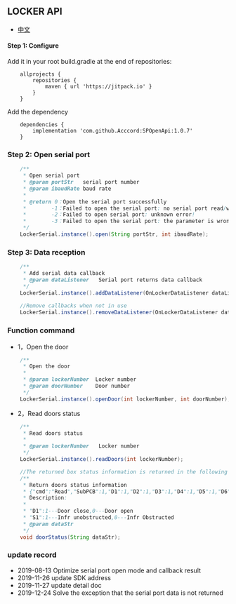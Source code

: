 ## LOCKER API
- [中文](https://github.com/Acccord/SPOpenApi/blob/master/doc/LockerApi.md)

#### Step 1: Configure
Add it in your root build.gradle at the end of repositories:
```
    allprojects {
        repositories {
            maven { url 'https://jitpack.io' }
        }
    }
```
Add the dependency
```
    dependencies {
        implementation 'com.github.Acccord:SPOpenApi:1.0.7'
    }
```

### Step 2: Open serial port
``` java
    /**
     * Open serial port
     * @param portStr   serial port number
     * @param ibaudRate baud rate
     *
     * @return 0：Open the serial port successfully
     *        -1：Failed to open the serial port: no serial port read/write permission!
     *        -2：Failed to open serial port: unknown error!
     *        -3：Failed to open the serial port: the parameter is wrong!
     */
    LockerSerial.instance().open(String portStr, int ibaudRate);
```

### Step 3: Data reception
``` java
    /**
     * Add serial data callback
     * @param dataListener   Serial port returns data callback
     */
    LockerSerial.instance().addDataListener(OnLockerDataListener dataListener);
    
    //Remove callbacks when not in use
    LockerSerial.instance().removeDataListener(OnLockerDataListener dataListener);
```

### Function command
- 1，Open the door
``` java
    /**
     * Open the door
     *
     * @param lockerNumber  Locker number
     * @param doorNumber    Door number
     */
    LockerSerial.instance().openDoor(int lockerNumber, int doorNumber);
```

- 2，Read doors status
``` java
    /**
     * Read doors status
     *
     * @param lockerNumber   Locker number
     */
    LockerSerial.instance().readDoors(int lockerNumber);

    //The returned box status information is returned in the following method of OnLockerDataListener
    /**
     * Return doors status information
     * {"cmd":"Read","SubPCB":1,"D1":1,"D2":1,"D3":1,"D4":1,"D5":1,"D6":1,"D7":1,"D8":1,"D9":1,"D10":1,"D11":1,"D12":1,"S1":1,"S2":1,"S3":1,"S4":1,"S5":1,"S6":1,"S7":1,"S8":1,"S9":1,"S10":1,"S11":1,"S12":1}
     * Description:
     * 
     * "D1":1---Door close,0---Door open
     * "S1":1---Infr unobstructed,0---Infr Obstructed 
     * @param dataStr  
     */
    void doorStatus(String dataStr);
```

### update record
- 2019-08-13 Optimize serial port open mode and callback result
- 2019-11-26 update SDK address 
- 2019-11-27 update detail doc
- 2019-12-24 Solve the exception that the serial port data is not returned
